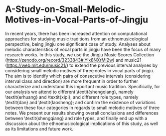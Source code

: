 # A-Study-on-Small-Melodic-Motives-in-Vocal-Parts-of-Jingju

In recent years, there has been increased attention on computational approaches for studying music traditions from an ethnomusicological perspective, being jingju one significant case of study. Analyses about melodic characteristics of vocal parts in jingju have been the focus of many research works. In this study, we use the Jingju Music Scores Collection (https://zenodo.org/record/3233843#.Yix8NXrMI2w) and music21 (https://web.mit.edu/music21/) to extend the previous interval analyses by considering small melodic motives of three notes in vocal parts of jingju. The aim is to identify which pairs of consecutive intervals (considering interval class and direction) are more frequent in order to further characterize and understand this important music tradition. Specifically, for our analysis we attend to different \textit{shengqiang}, namely \textit{erhuang} and \textit{xipi}, and different role types, namely \textit{dan} and \textit{laosheng}; and confirm the existence of variations between these four categories in regards to small melodic motives of three notes. We present our results showing overall conclusions and differences between \textit{shengqiang} and role types, and finally end up with a discussion about the ethnomusicological implications of this study, as well as its limitations and future work. 
